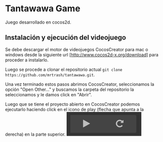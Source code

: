 # Tantawawa Game

Juego desarrollado en cocos2d.

## Instalación y ejecución del videojuego

Se debe descargar el motor de videojuegos CocosCreator para mac o windows desde la siguiente url [http://www.cocos2d-x.org/download] para proceder a instalarlo.

Luego se procede a clonar el repositorio actual `git clone https://github.com/mrtrash/tantawawa.git`.

Una vez terminado estos pasos abrimos CocosCreator, seleccionamos la opción "Open Other..." y buscamos la carpeta del repositorio la seleccionamos y le damos click en "Abrir".

Luego que se tiene el proyecto abierto en CocosCreator podemos ejecutarlo haciendo click en el icono de play (flecha que apunta a la derecha) en la parte superior.
![boton para ejecutar el juego](docs/img/img_play.png)
